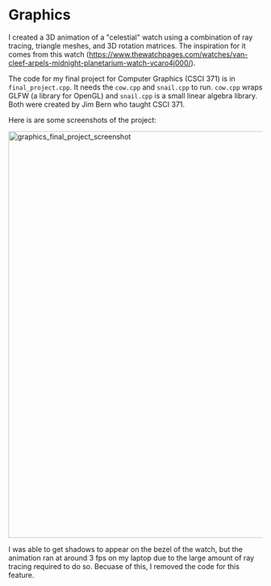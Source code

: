 # Graphics

I created a 3D animation of a "celestial" watch using a combination of ray tracing, triangle meshes, and 3D rotation matrices. The inspiration for it comes from this watch (https://www.thewatchpages.com/watches/van-cleef-arpels-midnight-planetarium-watch-vcaro4j000/). 

The code for my final project for Computer Graphics (CSCI 371) is in `final_project.cpp`. It needs the `cow.cpp` and `snail.cpp` to run. `cow.cpp` wraps GLFW (a library for OpenGL) and `snail.cpp` is a small linear algebra library. Both were created by Jim Bern who taught CSCI 371. 

Here is are some screenshots of the project: 

<img width="806" alt="graphics_final_project_screenshot" src="https://github.com/cb123450/Graphics/assets/91232059/ea3f8aa4-825e-4b6a-94a3-08e51540b631">

I was able to get shadows to appear on the bezel of the watch, but the animation ran at around 3 fps on my laptop due to the large amount of ray tracing required to do so. Becuase of this, I removed the code for this feature. 
